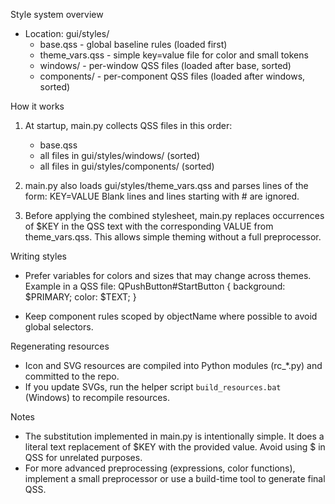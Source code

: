 Style system overview

- Location: gui/styles/
  - base.qss           - global baseline rules (loaded first)
  - theme_vars.qss     - simple key=value file for color and small tokens
  - windows/           - per-window QSS files (loaded after base, sorted)
  - components/        - per-component QSS files (loaded after windows, sorted)

How it works

1. At startup, main.py collects QSS files in this order:
   - base.qss
   - all files in gui/styles/windows/ (sorted)
   - all files in gui/styles/components/ (sorted)

2. main.py also loads gui/styles/theme_vars.qss and parses lines of the form:
   KEY=VALUE
   Blank lines and lines starting with # are ignored.

3. Before applying the combined stylesheet, main.py replaces occurrences of $KEY in the QSS text
   with the corresponding VALUE from theme_vars.qss. This allows simple theming without a
   full preprocessor.

Writing styles

- Prefer variables for colors and sizes that may change across themes.
  Example in a QSS file:
    QPushButton#StartButton {
      background: $PRIMARY;
      color: $TEXT;
    }

- Keep component rules scoped by objectName where possible to avoid global selectors.

Regenerating resources

- Icon and SVG resources are compiled into Python modules (rc_*.py) and committed to the repo.
- If you update SVGs, run the helper script `build_resources.bat` (Windows) to recompile resources.

Notes

- The substitution implemented in main.py is intentionally simple. It does a literal text
  replacement of $KEY with the provided value. Avoid using $ in QSS for unrelated purposes.
- For more advanced preprocessing (expressions, color functions), implement a small preprocessor
  or use a build-time tool to generate final QSS.
